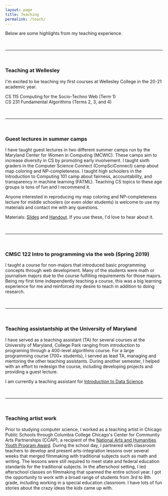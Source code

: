 ```yaml
---
layout: page
title: Teaching
permalink: /teach/
---
```


Below are some highlights from my teaching experience.



<br>
<hr>
<br>


<h3>Teaching at Wellesley</h3>

<p>
I'm excited to be teaching my first courses at Wellesley College in the 20-21 academic year.
</p>

<p>
CS 115 Computing for the Socio-Techno Web (Term 1) <br>
CS 231 Fundamental Algorithms (Terms 2, 3, and 4)
</p>



<br>
<hr>
<br>


<h3>Guest lectures in summer camps</h3>

<p>
I have taught guest lectures in two different summer camps run by the Maryland Center for Women in Computing (MCWIC). These camps aim to increase diversity in CS by promoting early involvement. I taught sixth graders in the Computer Science Connect (CompSciConnect) camp about map coloring and NP-completeness. I taught high schoolers in the Introduction to Computing 101 camp about fairness, accountability, and transparency in machine learning (FATML). Teaching CS topics to these age groups is tons of fun and I recommend it.
</p>

<p>
Anyone interested in reproducing my map coloring and NP-completeness lecture for middle schoolers (or even older students) is welcome to use my materials and contact me with any questions.
</p>

<p>
Materials: <a href="/files/ColoringIsHard-9-24-19.pdf">Slides</a> and <a href="/files/ColoringHandout.pdf">Handout</a>. If you use these, I'd love to hear about it.
</p>


<br>
<hr>
<br>



<h3>CMSC 122 Intro to programming via the web (Spring 2019)</h3>

<p>
I taught a course for non-majors that introduced basic programming concepts through web development. Many of the students were math or journalism majors due to the course fulfilling requirements for those majors. Being my first time independently teaching a course, this was a big learning experience for me and reinforced my desire to teach in addition to doing research.
</p>


<br>
<hr>
<br>


<h3>Teaching assistantship at the University of Maryland</h3>

<p>
I have served as a teaching assistant (TA) for several courses at the University of Maryland, College Park ranging from introduction to programing through a 400-level algorithms course. For a large programming course (700+ students), I served as lead TA, managing and mentoring the other teaching assistants. During another semester, I helped with an effort to redesign the course, including developing projects and providing a guest lecture.
</p>
<p>
I am currently a teaching assistant for <a href="https://cmsc320.github.io/">Introduction to Data Science</a>.
</p>


<br>
<hr>
<br>


<h3>Teaching artist work</h3>

Prior to studying computer science, I worked as a teaching artist in Chicago Public Schools through Columbia College Chicago's Center for Community Arts Partnerships (CCAP), a recipient of the <a href="https://nasaa-arts.org/nasaa_research/national-arts-humanities-youth-program-awards/">National Arts and Humanities Youth Program Award</a>. During the school day, I partnered with classroom teachers to develop and present arts-integration lessons over several weeks that merged filmmaking with traditional subjects such as math and writing. The lessons were still required to meet state and federal education standards for the traditional subjects. In the afterschool setting, I led afterschool classes on filmmaking that spanned the entire school year. I got the opportunity to work with a broad range of students from 3rd to 8th grade, including working in a special education classroom. I have lots of fun stories about the crazy ideas the kids came up with.
